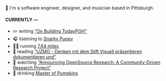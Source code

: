 👋 I'm a software engineer, designer, and musician based in Pittsburgh.

#### CURRENTLY —

* ✏️ writing [“On Building TodayPGH”](https://amoscato.com/journal/on-building-todaypgh/)
* 🎧 listening to [Snarky Puppy](https://www.last.fm/music/Snarky+Puppy/_/Shofukan)
* 🏃‍♂️ running [7.64 miles](https://www.strava.com/activities/4308264841)
* 📘 reading [“UZMO - Denken mit dem Stift Visuell präsentieren dokumentieren und”](https://www.goodreads.com/book/show/22713395-uzmo---denken-mit-dem-stift-visuell-pr-sentieren-dokumentieren-und)
* 🍿 watching [“Announcing OpenSource Research: A Community-Driven Research Project”](https://youtu.be/Ir_H4FUZPQM)
* 🍺 drinking [Master of Pumpkins](https://untappd.com/user/namoscato/checkin/954066263)
